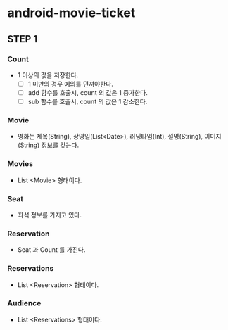 # android-movie-ticket

## STEP 1

### Count

- 1 이상의 값을 저장한다.
    - [ ] 1 미만의 경우 예외를 던져야한다.
    - [ ] add 함수를 호출시, count 의 값은 1 증가한다.
    - [ ] sub 함수를 호출시, count 의 값은 1 감소한다.

### Movie

- 영화는 제목(String), 상영일(List\<Date>), 러닝타임(Int), 설명(String), 이미지(String) 정보를 갖는다.

### Movies

- List \<Movie> 형태이다.

### Seat

- 좌석 정보를 가지고 있다.

### Reservation

- Seat 과 Count 를 가진다.

### Reservations

- List \<Reservation> 형태이다.

### Audience

- List \<Reservations> 형태이다.
